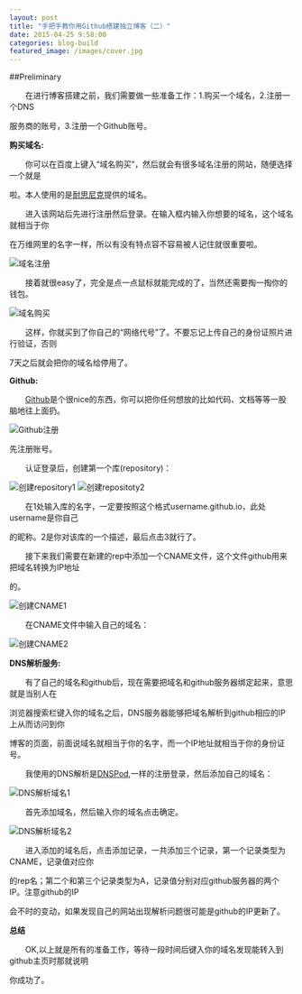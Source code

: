 ```yaml
---
layout: post
title: "手把手教你用Github搭建独立博客（二）"
date: 2015-04-25 9:58:00
categories: blog-build
featured_image: /images/cover.jpg
---
```

##Preliminary

　　在进行博客搭建之前，我们需要做一些准备工作：1.购买一个域名，2.注册一个DNS

服务商的账号，3.注册一个Github账号。

   **购买域名:**

　　你可以在百度上键入“域名购买”，然后就会有很多域名注册的网站，随便选择一个就是

啦。本人使用的是[耐思尼克](http://www.iisp.com/)提供的域名。

　　进入该网站后先进行注册然后登录。在输入框内输入你想要的域名，这个域名就相当于你

在万维网里的名字一样，所以有没有特点容不容易被人记住就很重要啦。

![域名注册](http://i1.tietuku.com/eb3336874a3f2b57.png)

　　接着就很easy了，完全是点一点鼠标就能完成的了，当然还需要掏一掏你的钱包。

![域名购买](http://i1.tietuku.com/001ce60cf7b02131.png)

　　这样，你就买到了你自己的“网络代号”了。不要忘记上传自己的身份证照片进行验证，否则

7天之后就会把你的域名给停用了。

**Github:**

　　[Github](https://github.com)是个很nice的东西，你可以把你任何想放的比如代码、文档等等一股脑地往上面扔。

![Github注册](http://i1.tietuku.com/be42f3891a307f01.png)

先注册账号。

　　认证登录后，创建第一个库(repository)：

![创建repository1](http://i1.tietuku.com/b369ad5478529d59.png)
![创建repositoty2](http://i1.tietuku.com/242be3da7863423e.png)

　　在1处输入库的名字，一定要按照这个格式username.github.io，此处username是你自己

的昵称。2是你对该库的一个描述，最后点击3就行了。

　　接下来我们需要在新建的rep中添加一个CNAME文件，这个文件github用来把域名转换为IP地址

的。

![创建CNAME1](http://i1.tietuku.com/10704ac15fab3b56.png)

　　在CNAME文件中输入自己的域名：

![创建CNAME2](http://i1.tietuku.com/8276a7f2c3ec58f3.png)

**DNS解析服务:**

　　有了自己的域名和github后，现在需要把域名和github服务器绑定起来，意思就是当别人在

浏览器搜索栏键入你的域名之后，DNS服务器能够把域名解析到github相应的IP上从而访问到你

博客的页面，前面说域名就相当于你的名字，而一个IP地址就相当于你的身份证号。

　　我使用的DNS解析是[DNSPod](https://www.dnspod.cn),一样的注册登录，然后添加自己的域名：

![DNS解析域名1](http://i1.tietuku.com/ffcbace8a42b746c.png)
　　

　　首先添加域名，然后输入你的域名点击确定。

![DNS解析域名2](http://i1.tietuku.com/12162889def7d6cf.png)

　　进入添加的域名后，点击添加记录，一共添加三个记录，第一个记录类型为CNAME，记录值对应你

的rep名；第二个和第三个记录类型为A，记录值分别对应github服务器的两个IP。注意github的IP

会不时的变动，如果发现自己的网站出现解析问题很可能是github的IP更新了。

**总结**

　　OK,以上就是所有的准备工作，等待一段时间后键入你的域名发现能转入到github主页时那就说明

你成功了。


